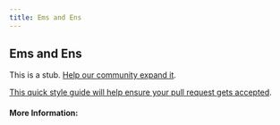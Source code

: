 ```yaml
---
title: Ems and Ens
---
```


## Ems and Ens

This is a stub. [Help our community expand it](https://github.com/freecodecamp/guides/tree/master/src/pages/articles/design/typography/ems-and-ens/index.md).

[This quick style guide will help ensure your pull request gets accepted](https://github.com/freeCodeCamp/guides/blob/master/README.md).

<!-- The article goes here, in GitHub-flavored Markdown. Feel free to add YouTube videos, images, and CodePen/JSBin embeds  -->

#### More Information:
<!-- Please add any articles you think might be helpful to read before writing the article -->


